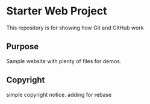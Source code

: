 # Starter Web Project

This repository is for showing how Git and GitHub work

## Purpose

Sample website with plenty of files for demos.

## Copyright

simple copyright notice.
adding for rebase
